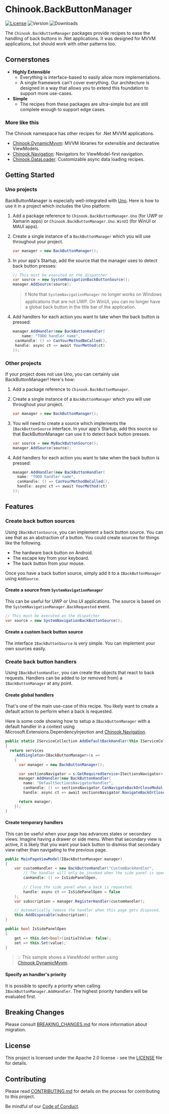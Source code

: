 ﻿# Chinook.BackButtonManager 

[![License](https://img.shields.io/badge/License-Apache%202.0-blue.svg?style=flat-square)](LICENSE) ![Version](https://img.shields.io/nuget/v/Chinook.BackButtonManager.Abstractions?style=flat-square) ![Downloads](https://img.shields.io/nuget/dt/Chinook.BackButtonManager.Abstractions?style=flat-square)

The `Chinook.BackButtonManager` packages provide recipes to ease the handling of back buttons in .Net applications. It was designed for MVVM applications, but should work with other patterns too.

## Cornerstones

- **Highly Extensible**
  - Everything is interface-based to easily allow more implementations.
  - A single framework can't cover everything. Our architecture is designed in a way that allows you to extend this foundation to support more use-cases.
- **Simple**
  - The recipes from these packages are ultra-simple but are still complete enough to support edge cases.

### More like this
The Chinook namespace has other recipes for .Net MVVM applications.
- [Chinook.DynamicMvvm](https://github.com/nventive/Chinook.DynamicMvvm): MVVM libraries for extensible and declarative ViewModels.
- [Chinook.Navigation](https://github.com/nventive/Chinook.Navigation): Navigators for ViewModel-first navigation.
- [Chinook.DataLoader](https://github.com/nventive/Chinook.DataLoader): Customizable async data loading recipes.

## Getting Started

### Uno projects

BackButtonManager is especially well-integrated with [Uno](https://platform.uno/). Here is how to use it in a project which includes the Uno platform:

1. Add a package reference to `Chinook.BackButtonManager.Uno` (for UWP or Xamarin apps) or `Chinook.BackButtonManager.Uno.WinUI` (for WinUI or MAUI apps).
1. Create a single instance of a `BackButtonManager` which you will use throughout your project.
   ```csharp
   var manager = new BackButtonManager();
   ```

1. In your app's Startup, add the source that the manager uses to detect back button presses:
   ```csharp
   // This must be executed on the dispatcher
   var source = new SystemNavigationBackButtonSource();
   manager.AddSource(source);
   ```

   > ❗ Note that `SystemNavigationManager` no longer works on Windows applications that are not UWP. On WinUI, you can no longer have a global back button in the title bar of the application.

1. Add handlers for each action you want to take when the back button is pressed:
   ```csharp
   manager.AddHandler(new BackButtonHandler(
	   name: "TODO handler name",
   	canHandle: () => CanYourMethodBeCalled(),
   	handle: async ct => await YourMethod(ct)
   ));
   ```

### Other projects

If your project does not use Uno, you can certainly use BackButtonManager! Here's how:

1. Add a package reference to `Chinook.BackButtonManager`.
1. Create a single instance of a `BackButtonManager` which you will use throughout your project.

   ```csharp
   var manager = new BackButtonManager();
   ```

1. You will need to create a source which implements the `IBackButtonSource` interface. In your app's Startup, add this source so that BackButtonManager can use it to detect back button presses. 

   ```csharp
   var source = new MyBackButtonSource();
   manager.AddSource(source);
   ```

1. Add handlers for each action you want to take when the back button is pressed:

   ```csharp
   manager.AddHandler(new BackButtonHandler(
     name: "TODO handler name",
     canHandle: () => CanYourMethodBeCalled(),
     handle: async ct => await YourMethod(ct)
   ));
   ```

## Features
### Create back button sources
Using `IBackButtonSource`, you can implement a back button source. You can see that as an abstraction of a button. You could create sources for things like the following.
- The hardware back button on Android.
- The escape key from your keyboard.
- The back button from your mouse.

Once you have a back button source, simply add it to a `IBackButtonManager` using `AddSource`.

#### Create a source from `SystemNavigationManager`
This can be useful for UWP or Uno.UI applications. The source is based on the `SystemNavigationManager.BackRequested` event.
```csharp
// This must be executed on the dispatcher
var source = new SystemNavigationBackButtonSource();
```

#### Create a custom back button source
The interface `IBackButtonSource` is very simple. You can implement your own sources easily.

### Create back button handlers
Using `IBackButtonHandler`, you can create the objects that react to back requests. Handlers can be added to (or removed from) a `IBackButtonManager` at any point.

#### Create global handlers
That's one of the main use-case of this recipe. You likely want to create a default action to perform when a back is requested.

Here is some code showing how to setup a `IBackButtonManager` with a default handler in a context using Microsoft.Extensions.DependencyInjection and [Chinook.Navigation](https://github.com/nventive/Chinook.Navigation).
```csharp
public static IServiceCollection AddDefaultBackHandler(this IServiceCollection services)
{
  return services
    .AddSingleton<IBackButtonManager>(s =>
    {
      var manager = new BackButtonManager();

      var sectionsNavigator = s.GetRequiredService<ISectionsNavigator>();
      manager.AddHandler(new BackButtonHandler(
        name: "DefaultSectionsNavigatorHandler",
        canHandle: () => sectionsNavigator.CanNavigateBackOrCloseModal(),
        handle: async ct => await sectionsNavigator.NavigateBackOrCloseModal(ct)));

      return manager;
    });
}
```

#### Create temporary handlers
This can be useful when your page has advances states or secondary views. Imagine having a drawer or side menu. When that secondary view is active, it is likely that you want your back button to dismiss that secondary view rather than navigating to the previous page.

```csharp
public MainPageViewModel(IBackButtonManager manager)
{
	var customHandler = new BackButtonHandler("CustomBackHandler",
		// The handler will only be invoked when the side panel is open.
		canHandle: () => IsSidePanelOpen,
		
		// Close the side panel when a back is requested.
		handle: async ct => IsSidePanelOpen = false
	);
	var subscription = manager.RegisterHandler(customHandler);

	// Automatically remove the handler when this page gets disposed.
	this.AddDisposable(subscription);
}

public bool IsSidePanelOpen
{
	get => this.Get<bool>(initialValue: false);
	set => this.Set(value);
}
```
> 💡 This sample shows a ViewModel written using [Chinook.DynamicMvvm](https://github.com/nventive/Chinook.DynamicMvvm).

#### Specify an handler's priority
It is possible to specify a priority when calling `IBackButtonManager.AddHandler`. The highest priority handlers will be evaluated first.

## Breaking Changes

Please consult [BREAKING_CHANGES.md](BREAKING_CHANGES.md) for more information about migration.

## License

This project is licensed under the Apache 2.0 license - see the
[LICENSE](LICENSE) file for details.

## Contributing

Please read [CONTRIBUTING.md](CONTRIBUTING.md) for details on the process for
contributing to this project.

Be mindful of our [Code of Conduct](CODE_OF_CONDUCT.md).
